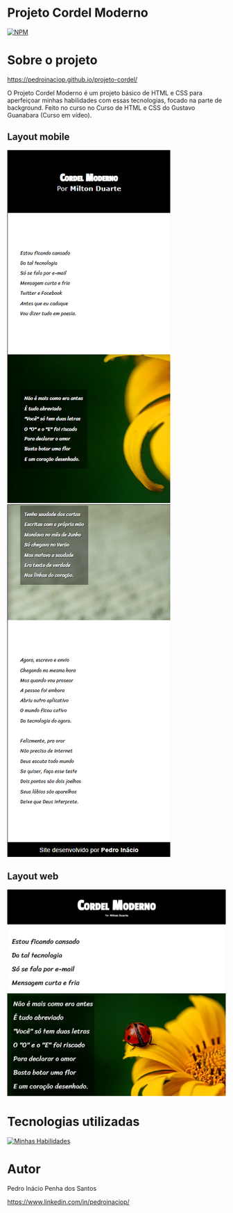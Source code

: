 # Projeto Cordel Moderno
[![NPM](https://img.shields.io/npm/l/react)](https://github.com/pedroinaciop/projeto-cordel/blob/main/LICENSE) 

# Sobre o projeto

https://pedroinaciop.github.io/projeto-cordel/

O Projeto Cordel Moderno é um projeto básico de HTML e CSS para aperfeiçoar minhas habilidades com essas tecnologias, focado na parte de background. Feito no curso no Curso de HTML e CSS do Gustavo Guanabara (Curso em vídeo).

## Layout mobile
![Mobile 1](https://github.com/pedroinaciop/projeto-cordel/blob/main/assets/mobile-cordel-1.png) ![Mobile 2](https://github.com/pedroinaciop/projeto-cordel/blob/main/assets/mobile-cordel-2.png)

## Layout web
![Web 1](https://github.com/pedroinaciop/projeto-cordel/blob/main/assets/web-cordel-1.png)
![Web 2](https://github.com/pedroinaciop/projeto-cordel/blob/main/assets/web-cordel-2.png)

# Tecnologias utilizadas
[![Minhas Habilidades](https://skillicons.dev/icons?i=html,css)](https://skillicons.dev)

# Autor

Pedro Inácio Penha dos Santos

https://www.linkedin.com/in/pedroinaciop/
